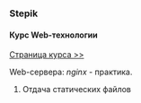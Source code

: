 ### Stepik
#### Курс Web-технологии

[Страница курса >>](https://stepik.org/course/154/promo)

Web-сервера: *nginx* - практика.

1. Отдача статических файлов
